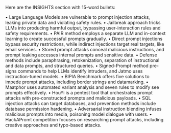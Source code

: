 Here are the INSIGHTS section with 15-word bullets:

• Large Language Models are vulnerable to prompt injection attacks, leaking private data and violating safety rules.
• Jailbreak approach tricks LLMs into producing harmful output, bypassing user-interaction rules and safety requirements.
• PAIR method employs a separate LLM and in-context learning to create successful prompts gradually.
• Direct prompt injections bypass security restrictions, while indirect injections target real targets, like email services.
• Stored prompt attacks conceal malicious instructions, and prompt leaking accesses internal prompts and sensitive data.
• Defense methods include paraphrasing, retokenization, separation of instructional and data prompts, and structured queries.
• Signed-Prompt method pre-signs commands to help LLMs identify intruders, and Jatmo uses instruction-tuned models.
• BIPIA Benchmark offers five solutions to impede prompt attacks, including border strings and datamarking.
• Maatphor uses automated variant analysis and seven rules to modify see prompts effectively.
• HouYi is a pentest tool that orchestrates prompt attacks with pre-constructed prompts and malicious payloads.
• SQL injection attacks can target databases, and prevention methods include database permission hardening.
• Adversarial instruction blending infuses malicious prompts into media, poisoning model dialogue with users.
• HackAPromt competition focuses on researching prompt attacks, including creative approaches and typo-based attacks.
